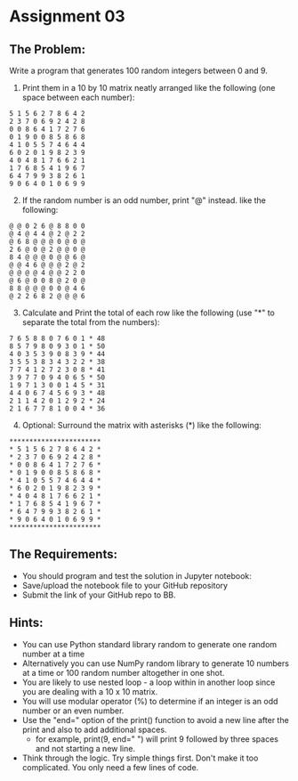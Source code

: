 # Assignment 03
## The Problem:
Write a program that generates 100 random integers between 0 and 9. 
1. Print them in a 10 by 10 matrix neatly arranged like the following (one space between each number):
```
5 1 5 6 2 7 8 6 4 2 
2 3 7 0 6 9 2 4 2 8 
0 0 8 6 4 1 7 2 7 6 
0 1 9 0 0 8 5 8 6 8 
4 1 0 5 5 7 4 6 4 4 
6 0 2 0 1 9 8 2 3 9 
4 0 4 8 1 7 6 6 2 1 
1 7 6 8 5 4 1 9 6 7 
6 4 7 9 9 3 8 2 6 1 
9 0 6 4 0 1 0 6 9 9 

```
2. If the random number is an odd number, print "@" instead.  like the following:
```
@ @ 0 2 6 @ 8 8 0 0 
@ 4 @ 4 4 @ 2 @ 2 2 
@ 6 8 @ @ @ 0 @ 0 @ 
2 6 @ 0 @ 2 @ @ 0 @ 
8 4 @ @ @ 0 @ @ 6 @ 
@ @ 4 6 @ @ @ 2 @ 2 
@ @ @ @ 4 @ @ 2 2 0 
@ 6 @ 0 0 8 @ 2 0 @ 
8 8 @ @ @ 0 0 @ 4 6 
@ 2 2 6 8 2 @ @ @ 6
```
3. Calculate and Print the total of each row like the following (use "*" to separate the total from the numbers):
```
7 6 5 8 8 0 7 6 0 1 * 48 
8 5 7 9 8 0 9 3 0 1 * 50 
4 0 3 5 3 9 0 8 3 9 * 44 
3 5 5 3 8 3 4 3 2 2 * 38 
7 7 4 1 2 7 2 3 0 8 * 41 
3 9 7 7 0 9 4 0 6 5 * 50 
1 9 7 1 3 0 0 1 4 5 * 31 
4 4 0 6 7 4 5 6 9 3 * 48 
2 1 1 4 2 0 1 2 9 2 * 24
2 1 6 7 7 8 1 0 0 4 * 36
```

4. Optional: Surround the matrix with asterisks (*) like the following:
```
***********************
* 5 1 5 6 2 7 8 6 4 2 *
* 2 3 7 0 6 9 2 4 2 8 *
* 0 0 8 6 4 1 7 2 7 6 *
* 0 1 9 0 0 8 5 8 6 8 *
* 4 1 0 5 5 7 4 6 4 4 *
* 6 0 2 0 1 9 8 2 3 9 *
* 4 0 4 8 1 7 6 6 2 1 *
* 1 7 6 8 5 4 1 9 6 7 *
* 6 4 7 9 9 3 8 2 6 1 *
* 9 0 6 4 0 1 0 6 9 9 *
***********************
```
## The Requirements:
- You should program and test the solution in Jupyter notebook:
- Save/upload the notebook file to your GitHub repository
- Submit the link of your GitHub repo to BB.

## Hints:
- You can use Python standard library random to generate one random number at a time 
- Alternatively you can use NumPy random library to generate 10 numbers at a time or 100 random number altogether in one shot.
- You are likely to use nested loop - a loop within in another loop since you are dealing with a 10 x 10 matrix.
- You will use modular operator (%) to determine if an integer is an odd number or an even number.
- Use the "end=" option of the print() function to avoid a new line after the print and also to add additional spaces. 
    - for example, print(9, end="   ") will print 9 followed by three spaces and not starting a new line.
- Think through the logic. Try simple things first. Don't make it too complicated. You only need a few lines of code.


